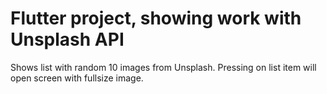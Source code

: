 # Flutter project, showing work with Unsplash API

Shows list with random 10 images from Unsplash.
Pressing on list item will open screen with fullsize image.

